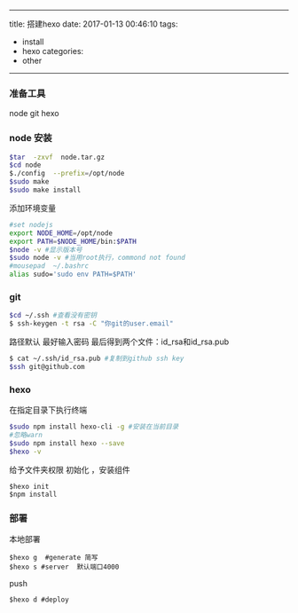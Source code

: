 
---
title: 搭建hexo
date: 2017-01-13 00:46:10
tags: 
 - install
 - hexo
categories: 
 - other
---
### 准备工具
node
git
hexo

### node 安装
``` bash
$tar  -zxvf  node.tar.gz
$cd node
$./config  --prefix=/opt/node
$sudo make
$sudo make install
```
添加环境变量
```bash
#set nodejs
export NODE_HOME=/opt/node
export PATH=$NODE_HOME/bin:$PATH
$node -v #显示版本号
$sudo node -v #当用root执行，commond not found
#mousepad  ~/.bashrc
alias sudo='sudo env PATH=$PATH'
```
 <!--more--> 
### git

``` bash
$cd ~/.ssh #查看没有密钥
$ ssh-keygen -t rsa -C "你git的user.email"
```
路径默认 最好输入密码
最后得到两个文件：id_rsa和id_rsa.pub

``` bash
$ cat ~/.ssh/id_rsa.pub #复制到github ssh key 
$ssh git@github.com  
```

### hexo
在指定目录下执行终端
```bash
$sudo npm install hexo-cli -g #安装在当前目录
#忽略warn
$sudo npm install hexo --save
$hexo -v
```
给予文件夹权限
初始化 ，安装组件
```
$hexo init
$npm install
```
### 部署
本地部署
```
$hexo g  #generate 简写
$hexo s #server  默认端口4000
```
push 
```
$hexo d #deploy
```
